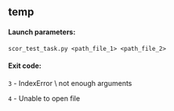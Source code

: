 ## temp

#### Launch parameters:

`scor_test_task.py <path_file_1> <path_file_2>`


#### Exit code:

`3` - IndexError \ not enough arguments

`4` - Unable to open file
